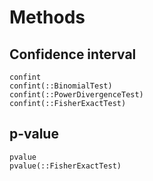 # Methods

## Confidence interval
```@docs
confint
confint(::BinomialTest)
confint(::PowerDivergenceTest)
confint(::FisherExactTest)
```

## p-value
```@docs
pvalue
pvalue(::FisherExactTest)
```
